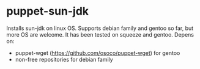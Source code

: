 puppet-sun-jdk
==============

Installs sun-jdk on linux OS. Supports debian family and gentoo so far, but more OS are welcome. It has been tested on squeeze and gentoo.
Depens on:
 - puppet-wget (https://github.com/osoco/puppet-wget) for gentoo
 - non-free repositories for debian family
